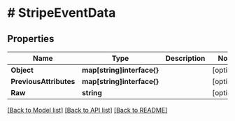 # # StripeEventData


## Properties 


Name | Type | Description | Notes
------------ | ------------- | ------------- | -------------
**Object**| **map[string]interface{}** |   | [optional]
**PreviousAttributes**| **map[string]interface{}** |   | [optional]
**Raw**| **string** |   | [optional]


[[Back to Model list]](../../README.md#models) [[Back to API list]](../../README.md#endpoints) [[Back to README]](../../README.md)

